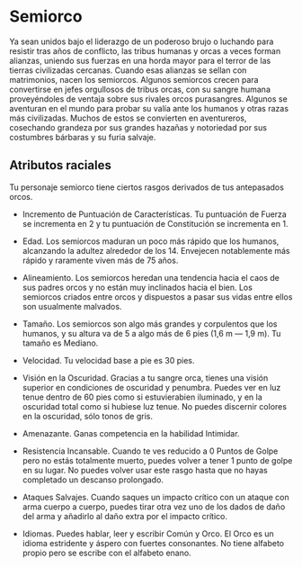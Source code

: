 # Semiorco

Ya sean unidos bajo el liderazgo de un poderoso brujo o luchando para resistir tras años de conflicto, las tribus humanas y orcas a veces forman alianzas, uniendo sus fuerzas en
una horda mayor para el terror de las tierras civilizadas cercanas. Cuando esas alianzas se sellan con matrimonios, nacen los semiorcos. Algunos semiorcos crecen para convertirse en jefes orgullosos de tribus orcas, con su sangre humana proveyéndoles de ventaja sobre sus rivales orcos purasangres. Algunos se aventuran en el mundo para probar su
valía ante los humanos y otras razas más civilizadas. Muchos
de estos se convierten en aventureros, cosechando grandeza
por sus grandes hazañas y notoriedad por sus costumbres
bárbaras y su furia salvaje.

## Atributos raciales
Tu personaje semiorco tiene ciertos rasgos derivados de tus
antepasados orcos.

- Incremento de Puntuación de Características. Tu puntuación de Fuerza se incrementa en 2 y tu puntuación de
Constitución se incrementa en 1.

- Edad. Los semiorcos maduran un poco más rápido que
los humanos, alcanzando la adultez alrededor de los 14. Envejecen notablemente más rápido y raramente viven más de
75 años.

- Alineamiento. Los semiorcos heredan una tendencia hacia el caos de sus padres orcos y no están muy inclinados hacia el bien. Los semiorcos criados entre orcos y dispuestos a
pasar sus vidas entre ellos son usualmente malvados.

- Tamaño. Los semiorcos son algo más grandes y corpulentos que los humanos, y su altura va de 5 a algo más de 6
pies (1,6 m — 1,9 m). Tu tamaño es Mediano.

- Velocidad. Tu velocidad base a pie es 30 pies.

- Visión en la Oscuridad. Gracias a tu sangre orca, tienes
una visión superior en condiciones de oscuridad y penumbra.
Puedes ver en luz tenue dentro de 60 pies como si estuvierabien iluminado, y en la oscuridad total como si hubiese luz
tenue. No puedes discernir colores en la oscuridad, sólo tonos
de gris.

- Amenazante. Ganas competencia en la habilidad Intimidar.

- Resistencia Incansable. Cuando te ves reducido a 0 Puntos de Golpe pero no estás totalmente muerto, puedes volver
a tener 1 punto de golpe en su lugar. No puedes volver usar
este rasgo hasta que no hayas completado un descanso prolongado.

- Ataques Salvajes. Cuando saques un impacto crítico con
un ataque con arma cuerpo a cuerpo, puedes tirar otra vez
uno de los dados de daño del arma y añadirlo al daño extra
por el impacto crítico.

- Idiomas. Puedes hablar, leer y escribir Común y Orco. El
Orco es un idioma estridente y áspero con fuertes consonantes. No tiene alfabeto propio pero se escribe con el alfabeto
enano.
